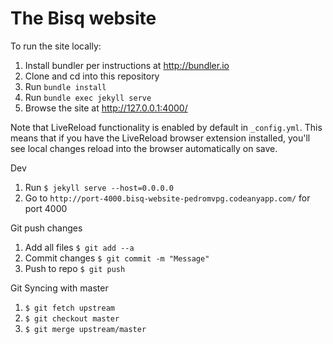 # The Bisq website

To run the site locally:

1. Install bundler per instructions at http://bundler.io
2. Clone and cd into this repository
3. Run `bundle install`
4. Run `bundle exec jekyll serve`
5. Browse the site at http://127.0.0.1:4000/

Note that LiveReload functionality is enabled by default in `_config.yml`.
This means that if you have the LiveReload browser extension installed,
you'll see local changes reload into the browser automatically on save.


Dev

1. Run `$ jekyll serve --host=0.0.0.0` 
2. Go to `http://port-4000.bisq-website-pedromvpg.codeanyapp.com/` for port 4000


Git push changes

1. Add all files `$ git add --a`
2. Commit changes `$ git commit -m "Message"`
3. Push to repo `$ git push`


Git Syncing with master

1. `$ git fetch upstream`
2. `$ git checkout master`
3. `$ git merge upstream/master`
